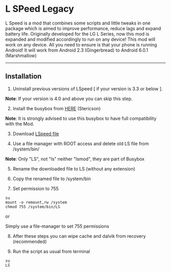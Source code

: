 L SPeed Legacy
==============

L Speed is a mod that combines some scripts and little tweaks in one package which is aimed to improve performance, reduce lags and expand battery life.
Originally developed for the LG L Series, now this mod is expanded and modified accordingly to run on any device!
This mod will work on any device.
All you need to ensure is that your phone is running Android!
It will work from Android 2.3 (Gingerbread) to Android 6.0.1 (Marshmallow)

-----------------------------------------

## Installation

1. Uninstall previous versions of LSpeed [ if your version is 3.3 or below ]. 

**Note**: If your version is 4.0 and above you can skip this step.

2. Install the busybox from [HERE](https://play.google.com/store/apps/details?id=stericson.busybox&hl=en%22) (Stericson) 

**Note**: It is strongly advised to use this busybox to have full compatibility with the Mod.

3. Download [LSpeed file](https://www.androidfilehost.com/?w=files&flid=41769)

4. Use a file manager with ROOT access and delete old LS file from /system/bin/ 

**Note**: Only "LS", not "ls" neither "lsmod", they are part of Busybox

5. Rename the downloaded file to LS (without any extension)

6. Copy the renamed file to /system/bin 

7. Set permission to 755 

```
su
mount -o remount,rw /system
chmod 755 /system/bin/LS
```

or
 
Simply use a file-manager to set 755 permissions

8. After these steps you can wipe cache and dalvik from recovery (recommended) 

9. Run the script as usual from terminal

```
su
LS
```
